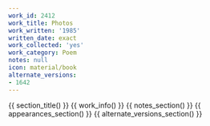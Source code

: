 ```yaml
---
work_id: 2412
work_title: Photos
work_written: '1985'
written_date: exact
work_collected: 'yes'
work_category: Poem
notes: null
icon: material/book
alternate_versions:
- 1642
---
```


{{ section_title() }}
{{ work_info() }}
{{ notes_section() }}
{{ appearances_section() }}
{{ alternate_versions_section() }}